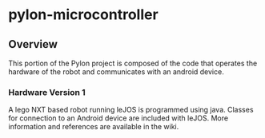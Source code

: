 # pylon-microcontroller

## Overview
This portion of the Pylon project is composed of the code that operates the
hardware of the robot and communicates with an android device.

### Hardware Version 1
A lego NXT based robot running leJOS is programmed using java.  Classes for
connection to an Android device are included with leJOS.  More information and
references are available in the wiki.
